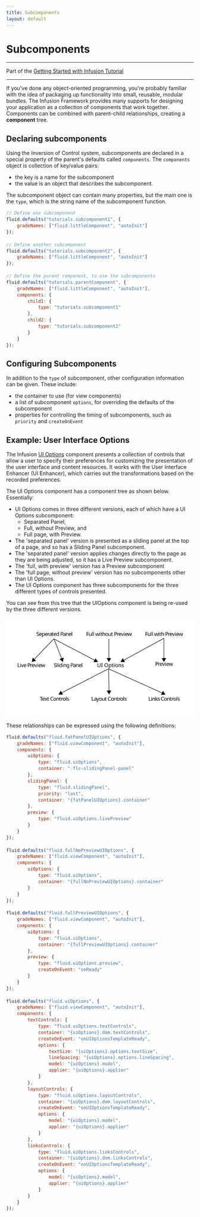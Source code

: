 ```yaml
---
title: Subcomponents
layout: default
---
```


# Subcomponents #

---
Part of the [Getting Started with Infusion Tutorial](GettingStartedWithInfusion.md)

---

If you've done any object-oriented programming, you're probably familiar with the idea of packaging up functionality into small, reusable, modular bundles. The Infusion Framework provides many supports for designing your application as a collection of components that work together. Components can be combined with parent-child relationships, creating a **component** tree.

## Declaring subcomponents ##

Using the Inversion of Control system, subcomponents are declared in a special property of the parent's defaults called `components`. The `components` object is collection of key/value pairs:

* the key is a name for the subcomponent
* the value is an object that describes the subcomponent.

The subcomponent object can contain many properties, but the main one is the `type`, which is the string name of the subcomponent function.

```javascript
// Define one subcomponent
fluid.defaults("tutorials.subcomponent1", {
    gradeNames: ["fluid.littleComponent", "autoInit"]
});

// Define another subcomponent
fluid.defaults("tutorials.subcomponent2", {
    gradeNames: ["fluid.littleComponent", "autoInit"]
});

// Define the parent component, to use the subcomponents
fluid.defaults("tutorials.parentComponent", {
    gradeNames: ["fluid.littleComponent", "autoInit"],
    components: {
        child1: {
            type: "tutorials.subcomponent1"
        },
        child2: {
            type: "tutorials.subcomponent2"
        }
    }
});
```

## Configuring Subcomponents ##

In addition to the `type` of subcomponent, other configuration information can be given. These include:

* the container to use (for view components)
* a list of subcomponent `options`, for overriding the defaults of the subcomponent
* properties for controlling the timing of subcomponents, such as `priority` and `createOnEvent`

## Example: User Interface Options ##

The Infusion [UI Options](../to-do/UserInterfaceOptions.md) component presents a collection of controls that allow a user to specify their preferences for customizing the presentation of the user interface and content resources. It works with the User Interface Enhancer (UI Enhancer), which carries out the transformations based on the recorded preferences.

The UI Options component has a component tree as shown below. Essentially:

* UI Options comes in three different versions, each of which have a UI Options subcomponent:
    * Separated Panel,
    * Full, without Preview, and
    * Full page, with Preview.
* The 'separated panel' version is presented as a sliding panel at the top of a page, and so has a Sliding Panel subcomponent.
* The 'separated panel' version applies changes directly to the page as they are being adjusted, so it has a Live Preview subcomponent.
* The 'full, with preview' version has a Preview subcomponent
* The 'full page, without preview' version has no subcomponents other than UI Options.
* The UI Options component has three subcomponents for the three different types of controls presented.

You can see from this tree that the UIOptions component is being re-used by the three different versions.

![Diagram showing UI Option's component tree](../images/uiOptions-component-tree.svg)

These relationships can be expressed using the following definitions:

```javascript
fluid.defaults("fluid.fatPanelUIOptions", {
    gradeNames: ["fluid.viewComponent", "autoInit"],
    components: {
        uiOptions: {
            type: "fluid.uiOptions",
            container: ".flc-slidingPanel-panel"
        },
        slidingPanel: {
            type: "fluid.slidingPanel",
            priority: "last",
            container: "{fatPanelUIOptions}.container"
        },
        preview: {
            type: "fluid.uiOptions.livePreview"
        }
    }
});

fluid.defaults("fluid.fullNoPreviewUIOptions", {
    gradeNames: ["fluid.viewComponent", "autoInit"],
    components: {
        uiOptions: {
            type: "fluid.uiOptions",
            container: "{fullNoPreviewUIOptions}.container"
        }
    }
});

fluid.defaults("fluid.fullPreviewUIOptions", {
    gradeNames: ["fluid.viewComponent", "autoInit"],
    components: {
        uiOptions: {
            type: "fluid.uiOptions",
            container: "{fullPreviewUIOptions}.container"
        },
        preview: {
            type: "fluid.uiOptions.preview",
            createOnEvent: "onReady"
        }
    }
});

fluid.defaults("fluid.uiOptions", {
    gradeNames: ["fluid.viewComponent", "autoInit"],
    components: {
        textControls: {
            type: "fluid.uiOptions.textControls",
            container: "{uiOptions}.dom.textControls",
            createOnEvent: "onUIOptionsTemplateReady",
            options: {
                textSize: "{uiOptions}.options.textSize",
                lineSpacing: "{uiOptions}.options.lineSpacing",
                model: "{uiOptions}.model",
                applier: "{uiOptions}.applier"
            }
        },
        layoutControls: {
            type: "fluid.uiOptions.layoutControls",
            container: "{uiOptions}.dom.layoutControls",
            createOnEvent: "onUIOptionsTemplateReady",
            options: {
                model: "{uiOptions}.model",
                applier: "{uiOptions}.applier"
            }
        },
        linksControls: {
            type: "fluid.uiOptions.linksControls",
            container: "{uiOptions}.dom.linksControls",
            createOnEvent: "onUIOptionsTemplateReady",
            options: {
                model: "{uiOptions}.model",
                applier: "{uiOptions}.applier"
            }
        }
    }
});
```
